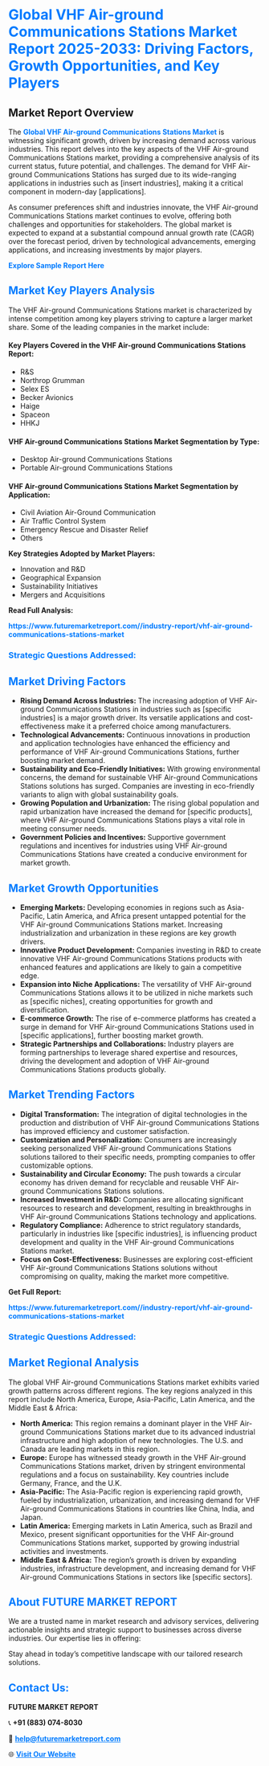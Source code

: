 <h1 style="color: #007BFF;">Global VHF Air-ground Communications Stations Market Report 2025-2033: Driving Factors, Growth Opportunities, and Key Players</h1>

<section id="overview">
<h2>Market Report Overview</h2>
<p>The <a href="https://www.futuremarketreport.com//industry-report/vhf-air-ground-communications-stations-market" style="color: #007BFF; text-decoration: none;"><strong>Global VHF Air-ground Communications Stations Market</strong></a> is witnessing significant growth, driven by increasing demand across various industries. This report delves into the key aspects of the VHF Air-ground Communications Stations market, providing a comprehensive analysis of its current status, future potential, and challenges. The demand for VHF Air-ground Communications Stations has surged due to its wide-ranging applications in industries such as [insert industries], making it a critical component in modern-day [applications].</p>
<p>As consumer preferences shift and industries innovate, the VHF Air-ground Communications Stations market continues to evolve, offering both challenges and opportunities for stakeholders. The global market is expected to expand at a substantial compound annual growth rate (CAGR) over the forecast period, driven by technological advancements, emerging applications, and increasing investments by major players.</p>
</section>

<section id="overview">
<p><a href="https://www.futuremarketreport.com//request-sample/reportId=88605" style="color: #007BFF; text-decoration: none;"><strong>Explore Sample Report Here</strong></a></p>
</section>

<section id="key-players">
<h2 style="color: #007BFF;">Market Key Players Analysis</h2>
<p>The VHF Air-ground Communications Stations market is characterized by intense competition among key players striving to capture a larger market share. Some of the leading companies in the market include:</p>
<h4>Key Players Covered in the VHF Air-ground Communications Stations Report:</h4>
<ul><li>R&amp;S</li><li>Northrop Grumman</li><li>Selex ES</li><li>Becker Avionics</li><li>Haige</li><li>Spaceon</li><li>HHKJ</li></ul>
<h4>VHF Air-ground Communications Stations Market Segmentation by Type:</h4>
<ul><li>Desktop Air-ground Communications Stations</li><li>Portable Air-ground Communications Stations</li></ul>

<h4>VHF Air-ground Communications Stations Market Segmentation by Application:</h4>
<ul><li>Civil Aviation Air-Ground Communication</li><li>Air Traffic Control System</li><li>Emergency Rescue and Disaster Relief</li><li>Others</li></ul>
<p><strong>Key Strategies Adopted by Market Players:</strong></p>
<ul>
<li>Innovation and R&D</li>
<li>Geographical Expansion</li>
<li>Sustainability Initiatives</li>
<li>Mergers and Acquisitions</li>
</ul>
</section>

<section>
<p><strong>Read Full Analysis: </strong></p><a href="https://www.futuremarketreport.com//industry-report/vhf-air-ground-communications-stations-market" style="color: #007BFF; text-decoration: none;"><strong>https://www.futuremarketreport.com//industry-report/vhf-air-ground-communications-stations-market</strong></a>
<h3 style="color: #007BFF;">Strategic Questions Addressed:</h3>
</section>

<section id="driving-factors">
<h2 style="color: #007BFF;">Market Driving Factors</h2>
<ul>
<li><strong>Rising Demand Across Industries:</strong> The increasing adoption of VHF Air-ground Communications Stations in industries such as [specific industries] is a major growth driver. Its versatile applications and cost-effectiveness make it a preferred choice among manufacturers.</li>
<li><strong>Technological Advancements:</strong> Continuous innovations in production and application technologies have enhanced the efficiency and performance of VHF Air-ground Communications Stations, further boosting market demand.</li>
<li><strong>Sustainability and Eco-Friendly Initiatives:</strong> With growing environmental concerns, the demand for sustainable VHF Air-ground Communications Stations solutions has surged. Companies are investing in eco-friendly variants to align with global sustainability goals.</li>
<li><strong>Growing Population and Urbanization:</strong> The rising global population and rapid urbanization have increased the demand for [specific products], where VHF Air-ground Communications Stations plays a vital role in meeting consumer needs.</li>
<li><strong>Government Policies and Incentives:</strong> Supportive government regulations and incentives for industries using VHF Air-ground Communications Stations have created a conducive environment for market growth.</li>
</ul>
</section>

<section id="growth-opportunities">
<h2 style="color: #007BFF;">Market Growth Opportunities</h2>
<ul>
<li><strong>Emerging Markets:</strong> Developing economies in regions such as Asia-Pacific, Latin America, and Africa present untapped potential for the VHF Air-ground Communications Stations market. Increasing industrialization and urbanization in these regions are key growth drivers.</li>
<li><strong>Innovative Product Development:</strong> Companies investing in R&D to create innovative VHF Air-ground Communications Stations products with enhanced features and applications are likely to gain a competitive edge.</li>
<li><strong>Expansion into Niche Applications:</strong> The versatility of VHF Air-ground Communications Stations allows it to be utilized in niche markets such as [specific niches], creating opportunities for growth and diversification.</li>
<li><strong>E-commerce Growth:</strong> The rise of e-commerce platforms has created a surge in demand for VHF Air-ground Communications Stations used in [specific applications], further boosting market growth.</li>
<li><strong>Strategic Partnerships and Collaborations:</strong> Industry players are forming partnerships to leverage shared expertise and resources, driving the development and adoption of VHF Air-ground Communications Stations products globally.</li>
</ul>
</section>

<section id="trending-factors">
<h2 style="color: #007BFF;">Market Trending Factors</h2>
<ul>
<li><strong>Digital Transformation:</strong> The integration of digital technologies in the production and distribution of VHF Air-ground Communications Stations has improved efficiency and customer satisfaction.</li>
<li><strong>Customization and Personalization:</strong> Consumers are increasingly seeking personalized VHF Air-ground Communications Stations solutions tailored to their specific needs, prompting companies to offer customizable options.</li>
<li><strong>Sustainability and Circular Economy:</strong> The push towards a circular economy has driven demand for recyclable and reusable VHF Air-ground Communications Stations solutions.</li>
<li><strong>Increased Investment in R&D:</strong> Companies are allocating significant resources to research and development, resulting in breakthroughs in VHF Air-ground Communications Stations technology and applications.</li>
<li><strong>Regulatory Compliance:</strong> Adherence to strict regulatory standards, particularly in industries like [specific industries], is influencing product development and quality in the VHF Air-ground Communications Stations market.</li>
<li><strong>Focus on Cost-Effectiveness:</strong> Businesses are exploring cost-efficient VHF Air-ground Communications Stations solutions without compromising on quality, making the market more competitive.</li>
</ul>
</section>

<section>
<p><strong>Get Full Report: </strong></p><a href="https://www.futuremarketreport.com//industry-report/vhf-air-ground-communications-stations-market" style="color: #007BFF; text-decoration: none;"><strong>https://www.futuremarketreport.com//industry-report/vhf-air-ground-communications-stations-market</strong></a>
<h3 style="color: #007BFF;">Strategic Questions Addressed:</h3>
</section>


<section id="regional-analysis">
<h2 style="color: #007BFF;">Market Regional Analysis</h2>
<p>The global VHF Air-ground Communications Stations market exhibits varied growth patterns across different regions. The key regions analyzed in this report include North America, Europe, Asia-Pacific, Latin America, and the Middle East & Africa:</p>
<ul>
<li><strong>North America:</strong> This region remains a dominant player in the VHF Air-ground Communications Stations market due to its advanced industrial infrastructure and high adoption of new technologies. The U.S. and Canada are leading markets in this region.</li>
<li><strong>Europe:</strong> Europe has witnessed steady growth in the VHF Air-ground Communications Stations market, driven by stringent environmental regulations and a focus on sustainability. Key countries include Germany, France, and the U.K.</li>
<li><strong>Asia-Pacific:</strong> The Asia-Pacific region is experiencing rapid growth, fueled by industrialization, urbanization, and increasing demand for VHF Air-ground Communications Stations in countries like China, India, and Japan.</li>
<li><strong>Latin America:</strong> Emerging markets in Latin America, such as Brazil and Mexico, present significant opportunities for the VHF Air-ground Communications Stations market, supported by growing industrial activities and investments.</li>
<li><strong>Middle East & Africa:</strong> The region’s growth is driven by expanding industries, infrastructure development, and increasing demand for VHF Air-ground Communications Stations in sectors like [specific sectors].</li>
</ul>
</section>

<footer>
<h2 style="color: #007BFF;">About FUTURE MARKET REPORT</h2>
<p>We are a trusted name in market research and advisory services, delivering actionable insights and strategic support to businesses across diverse industries. Our expertise lies in offering:</p>

<p>Stay ahead in today’s competitive landscape with our tailored research solutions.</p>

<h2 style="color: #007BFF;">Contact Us:</h2>
<p><strong>FUTURE MARKET REPORT</strong></p>
<p>📞 <strong>+91 (883) 074-8030</strong></p>
<p>📧 <strong><a href="mailto:help@futuremarketreport.com" style="color: #007BFF;">help@futuremarketreport.com</a></strong></p>
<p>🌐 <strong><a href="https://www.futuremarketreport.com/" style="color: #007BFF;">Visit Our Website</a></strong></p>
</footer>